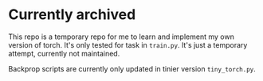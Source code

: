 # Currently archived
This repo is a temporary repo for me to learn and implement my own version of torch. It's only tested for task in `train.py`. It's just a temporary attempt, currently not maintained.

Backprop scripts are currently only updated in tinier version `tiny_torch.py`.